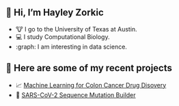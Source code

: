 
## 👋 Hi, I’m Hayley Zorkic 
- :cow: I go to the University of Texas at Austin.
- :computer: I study Computational Biology.
- :graph: I am interesting in data science. 

## 📄 Here are some of my recent projects
- 📈 [Machine Learning for Colon Cancer Drug Disovery](https://github.com/hzorkic/machine_learning_and_molecular_docking_for_drug_discovery)
- 🔨 [SARS-CoV-2 Sequence Mutation Builder](https://github.com/hzorkic/eblock_generator_for_spike_display)
